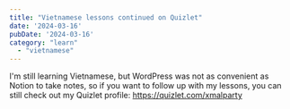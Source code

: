 ```yaml
---
title: "Vietnamese lessons continued on Quizlet"
date: '2024-03-16'
pubDate: '2024-03-16'
category: "learn"
  - "vietnamese"
---
```


I'm still learning Vietnamese, but WordPress was not as convenient as Notion to take notes, so if you want to follow up with my lessons, you can still check out my Quizlet profile: https://quizlet.com/xmalparty
